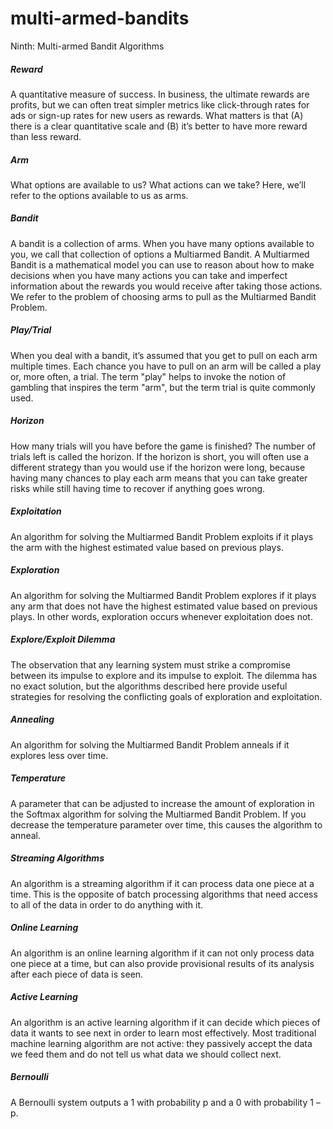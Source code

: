 # multi-armed-bandits
Ninth: Multi-armed Bandit Algorithms

##### Reward

A quantitative measure of success. In business, the ultimate rewards are profits, but we can often treat simpler metrics like click-through rates for ads or sign-up rates for new users as rewards. What matters is that (A) there is a clear quantitative scale and (B) it’s better to have more reward than less reward.

##### Arm

What options are available to us? What actions can we take? Here, we’ll refer to the options available to us as arms.

##### Bandit

A bandit is a collection of arms. When you have many options available to you, we call that collection of options a Multiarmed Bandit. A Multiarmed Bandit is a mathematical model you can use to reason about how to make decisions when you have many actions you can take and imperfect information about the rewards you would receive after taking those actions. We refer to the problem of choosing arms to pull as the Multiarmed Bandit Problem.

##### Play/Trial

When you deal with a bandit, it’s assumed that you get to pull on each arm multiple times. Each chance you have to pull on an arm will be called a play or, more often, a trial. The term "play" helps to invoke the notion of gambling that inspires the term "arm", but the term trial is quite commonly used.

##### Horizon

How many trials will you have before the game is finished? The number of trials left is called the horizon. If the horizon is short, you will often use a different strategy than you would use if the horizon were long, because having many chances to play each arm means that you can take greater risks while still having time to recover if anything goes wrong.

##### Exploitation

An algorithm for solving the Multiarmed Bandit Problem exploits if it plays the arm with the highest estimated value based on previous plays.

##### Exploration

An algorithm for solving the Multiarmed Bandit Problem explores if it plays any arm that does not have the highest estimated value based on previous plays. In other words, exploration occurs whenever exploitation does not.

##### Explore/Exploit Dilemma

The observation that any learning system must strike a compromise between its impulse to explore and its impulse to exploit. The dilemma has no exact solution, but the algorithms described here provide useful strategies for resolving the conflicting goals of exploration and exploitation.

##### Annealing

An algorithm for solving the Multiarmed Bandit Problem anneals if it explores less over time.

##### Temperature

A parameter that can be adjusted to increase the amount of exploration in the Softmax algorithm for solving the Multiarmed Bandit Problem. If you decrease the temperature parameter over time, this causes the algorithm to anneal.

#####  Streaming Algorithms

An algorithm is a streaming algorithm if it can process data one piece at a time. This is the opposite of batch processing algorithms that need access to all of the data in order to do anything with it.

##### Online Learning

An algorithm is an online learning algorithm if it can not only process data one piece at a time, but can also provide provisional results of its analysis after each piece of data is seen.

##### Active Learning

An algorithm is an active learning algorithm if it can decide which pieces of data it wants to see next in order to learn most effectively. Most traditional machine learning algorithm are not active: they passively accept the data we feed them and do not tell us what data we should collect next.

##### Bernoulli

A Bernoulli system outputs a 1 with probability p and a 0 with probability 1 – p.
